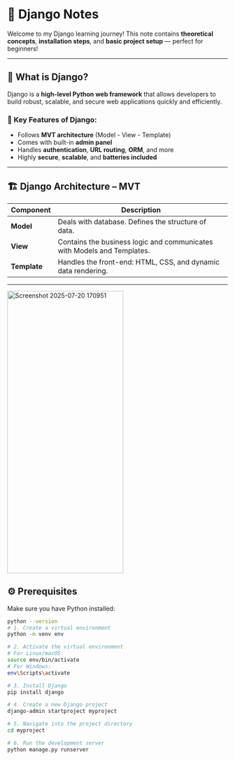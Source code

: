 # 🐍 Django Notes 

Welcome to my Django learning journey! This note contains **theoretical concepts**, **installation steps**, and **basic project setup** — perfect for beginners!

---

## 📖 What is Django?

Django is a **high-level Python web framework** that allows developers to build robust, scalable, and secure web applications quickly and efficiently.

### 🧠 Key Features of Django:

- Follows **MVT architecture** (Model - View - Template)
- Comes with built-in **admin panel**
- Handles **authentication**, **URL routing**, **ORM**, and more
- Highly **secure**, **scalable**, and **batteries included**

---

## 🏗️ Django Architecture – MVT

| Component | Description |
|----------|-------------|
| **Model** | Deals with database. Defines the structure of data. |
| **View**  | Contains the business logic and communicates with Models and Templates. |
| **Template** | Handles the front-end: HTML, CSS, and dynamic data rendering. |

---
<img width="265" height="645" alt="Screenshot 2025-07-20 170951" src="https://github.com/user-attachments/assets/dd8410fe-7f53-4c03-9779-ec2b8099b7c4" />

## ⚙️ Prerequisites

Make sure you have Python installed:

```bash
python --version
# 1. Create a virtual environment
python -m venv env

# 2. Activate the virtual environment
# For Linux/macOS:
source env/bin/activate
# For Windows:
env\Scripts\activate

# 3. Install Django
pip install django

# 4. Create a new Django project
django-admin startproject myproject

# 5. Navigate into the project directory
cd myproject

# 6. Run the development server
python manage.py runserver



